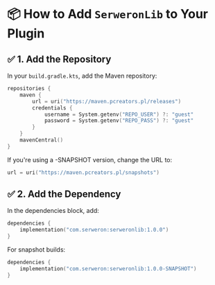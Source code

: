 # 📦 How to Add `SerweronLib` to Your Plugin

## ✅ 1. Add the Repository

In your `build.gradle.kts`, add the Maven repository:

```kotlin
repositories {
    maven {
        url = uri("https://maven.pcreators.pl/releases")
        credentials {
            username = System.getenv("REPO_USER") ?: "guest"
            password = System.getenv("REPO_PASS") ?: "guest"
        }
    }
    mavenCentral()
}
```

If you're using a -SNAPSHOT version, change the URL to:

```kotlin
url = uri("https://maven.pcreators.pl/snapshots")
```

## ✅ 2. Add the Dependency
In the dependencies block, add:

```kotlin
dependencies {
    implementation("com.serweron:serweronlib:1.0.0")
}
```
For snapshot builds:

```kotlin
dependencies {
    implementation("com.serweron:serweronlib:1.0.0-SNAPSHOT")
}
```
